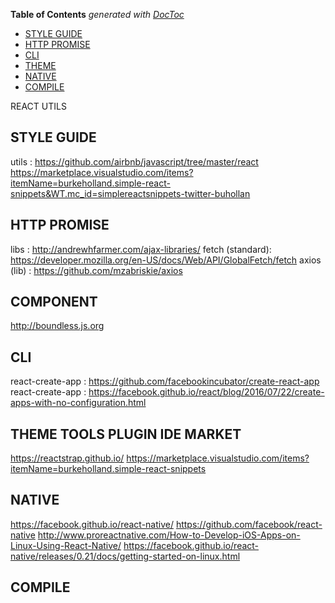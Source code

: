 <!-- START doctoc generated TOC please keep comment here to allow auto update -->
<!-- DON'T EDIT THIS SECTION, INSTEAD RE-RUN doctoc TO UPDATE -->
**Table of Contents**  *generated with [DocToc](https://github.com/thlorenz/doctoc)*

- [STYLE GUIDE](#style-guide)
- [HTTP PROMISE](#http-promise)
- [CLI](#cli)
- [THEME](#theme)
- [NATIVE](#native)
- [COMPILE](#compile)

<!-- END doctoc generated TOC please keep comment here to allow auto update -->

REACT UTILS

## STYLE GUIDE
utils : https://github.com/airbnb/javascript/tree/master/react
https://marketplace.visualstudio.com/items?itemName=burkeholland.simple-react-snippets&WT.mc_id=simplereactsnippets-twitter-buhollan

## HTTP PROMISE 
libs : http://andrewhfarmer.com/ajax-libraries/
fetch (standard): https://developer.mozilla.org/en-US/docs/Web/API/GlobalFetch/fetch
axios (lib) : https://github.com/mzabriskie/axios

## COMPONENT
http://boundless.js.org

## CLI
react-create-app : https://github.com/facebookincubator/create-react-app
react-create-app : https://facebook.github.io/react/blog/2016/07/22/create-apps-with-no-configuration.html


## THEME TOOLS PLUGIN IDE MARKET
https://reactstrap.github.io/
https://marketplace.visualstudio.com/items?itemName=burkeholland.simple-react-snippets



## NATIVE
https://facebook.github.io/react-native/
https://github.com/facebook/react-native
http://www.proreactnative.com/How-to-Develop-iOS-Apps-on-Linux-Using-React-Native/
https://facebook.github.io/react-native/releases/0.21/docs/getting-started-on-linux.html



## COMPILE
